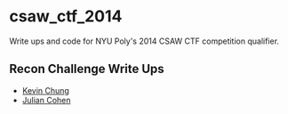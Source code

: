 csaw_ctf_2014
=============

Write ups and code for NYU Poly's 2014 CSAW CTF competition qualifier.

## Recon Challenge Write Ups

* [Kevin Chung](https://github.com/bigshebang/csaw_ctf_2014/tree/master/write-ups/kevin-chung#kevin-chung---recon-100)
* [Julian Cohen](https://github.com/bigshebang/csaw_ctf_2014/tree/master/write-ups/julian-cohen#julian-cohen---recon-100)
